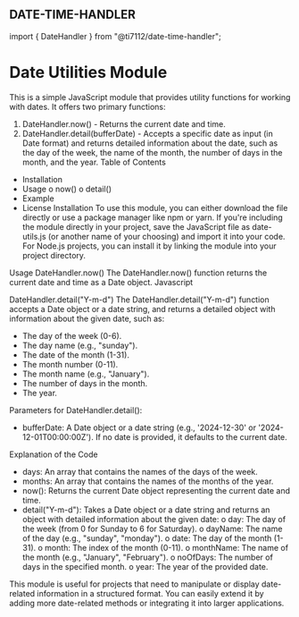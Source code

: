 ## DATE-TIME-HANDLER

import { DateHandler } from "@ti7112/date-time-handler";


# Date Utilities Module

This is a simple JavaScript module that provides utility functions for working with dates. It offers two primary functions:
1. DateHandler.now() - Returns the current date and time.
2. DateHandler.detail(bufferDate) - Accepts a specific date as input (in Date format) and returns detailed information about the date, such as the day of the week, the name of the month, the number of days in the month, and the year.
Table of Contents
* Installation
* Usage
o now()
o detail()
* Example
* License
Installation
To use this module, you can either download the file directly or use a package manager like npm or yarn.
If you're including the module directly in your project, save the JavaScript file as date-utils.js (or another name of your choosing) and import it into your code.
For Node.js projects, you can install it by linking the module into your project directory.






Usage
DateHandler.now()
The DateHandler.now() function returns the current date and time as a Date object.
Javascript







DateHandler.detail("Y-m-d")
The DateHandler.detail("Y-m-d") function accepts a Date object or a date string, and returns a detailed object with information about the given date, such as:
* The day of the week (0-6).
* The day name (e.g., "sunday").
* The date of the month (1-31).
* The month number (0-11).
* The month name (e.g., "January").
* The number of days in the month.
* The year.















Parameters for DateHandler.detail():
* bufferDate: A Date object or a date string (e.g., '2024-12-30' or '2024-12-01T00:00:00Z'). If no date is provided, it defaults to the current date.



























Explanation of the Code
* days: An array that contains the names of the days of the week.
* months: An array that contains the names of the months of the year.
* now(): Returns the current Date object representing the current date and time.
* detail("Y-m-d"): Takes a Date object or a date string and returns an object with detailed information about the given date:
o day: The day of the week (from 0 for Sunday to 6 for Saturday).
o dayName: The name of the day (e.g., "sunday", "monday").
o date: The day of the month (1-31).
o month: The index of the month (0-11).
o monthName: The name of the month (e.g., "January", "February").
o noOfDays: The number of days in the specified month.
o year: The year of the provided date.

This module is useful for projects that need to manipulate or display date-related information in a structured format. You can easily extend it by adding more date-related methods or integrating it into larger applications.




